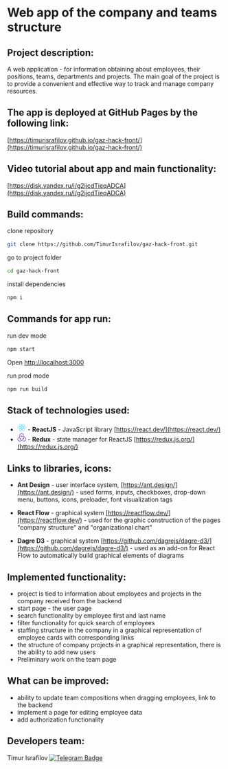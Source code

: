 # Web app of the company and teams structure

## Project description:

A web application - for information obtaining about employees, their positions, teams, departments and projects. The main goal of the project is to provide a convenient and effective way to track and manage company resources.

## The app is deployed at GitHub Pages by the following link:

[https://timurisrafilov.github.io/gaz-hack-front/](https://timurisrafilov.github.io/gaz-hack-front/)

## Video tutorial about app and main functionality:

[https://disk.yandex.ru/i/g2ijcdTieqADCA](https://disk.yandex.ru/i/g2ijcdTieqADCA)

## Build commands:

clone repository
```bash
git clone https://github.com/TimurIsrafilov/gaz-hack-front.git
```

go to project folder
```bash
cd gaz-hack-front
```

install dependencies
```bash
npm i
```

## Commands for app run:

run dev mode
```bash
npm start
```

Open [http://localhost:3000](http://localhost:3000)

run prod mode
```bash
npm run build
```

## Stack of technologies used:

- <img src="https://github.com/devicons/devicon/blob/master/icons/react/react-original.svg" title="reactjs" alt="reactjs" width="20" height="20"/> - **ReactJS** - JavaScript library [https://react.dev/](https://react.dev/)
- <img src="https://github.com/devicons/devicon/blob/master/icons/redux/redux-original.svg" title="redux" alt="redux" width="20" height="20"/> - **Redux** - state manager for ReactJS [https://redux.js.org/](https://redux.js.org/)

## Links to libraries, icons:

- **Ant Design** - user interface system,  [https://ant.design/](https://ant.design/) - used forms, inputs, checkboxes, drop-down menu, buttons, icons, preloader, font visualization tags

- **React Flow** - graphical system [https://reactflow.dev/](https://reactflow.dev/) - used for the graphic construction of the pages "company structure" and "organizational chart"

- **Dagre D3** - graphical system [https://github.com/dagrejs/dagre-d3/](https://github.com/dagrejs/dagre-d3/) - used as an add-on for React Flow to automatically build graphical elements of diagrams

## Implemented functionality:
- project is tied to information about employees and projects in the company received from the backend
- start page - the user page
- search functionality by employee first and last name
- filter functionality for quick search of employees
- staffing structure in the company in a graphical representation of employee cards with corresponding links
- the structure of company projects in a graphical representation, there is the ability to add new users
- Preliminary work on the team page

## What can be improved:
- ability to update team compositions when dragging employees, link to the backend
- implement a page for editing employee data
- add authorization functionality

## Developers team:

Timur Israfilov
[![Telegram Badge](https://img.shields.io/badge/-timurisrafilov-blue?style=flat&logo=Telegram&logoColor=white)](https://t.me/timooooon11)
